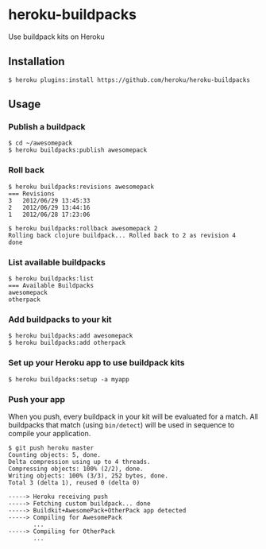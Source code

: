 # heroku-buildpacks

Use buildpack kits on Heroku

## Installation

    $ heroku plugins:install https://github.com/heroku/heroku-buildpacks
    
## Usage

### Publish a buildpack

	$ cd ~/awesomepack
	$ heroku buildpacks:publish awesomepack

### Roll back

    $ heroku buildpacks:revisions awesomepack
    === Revisions
    3   2012/06/29 13:45:33
    2   2012/06/29 13:44:16
    1   2012/06/28 17:23:06

    $ heroku buildpacks:rollback awesomepack 2
    Rolling back clojure buildpack... Rolled back to 2 as revision 4
    done

### List available buildpacks

    $ heroku buildpacks:list
    === Available Buildpacks
    awesomepack
    otherpack

### Add buildpacks to your kit

	$ heroku buildpacks:add awesomepack
	$ heroku buildpacks:add otherpack

### Set up your Heroku app to use buildpack kits

	$ heroku buildpacks:setup -a myapp

### Push your app

When you push, every buildpack in your kit will be evaluated for a match. All buildpacks that match (using `bin/detect`) will be used in sequence to compile your application.

	$ git push heroku master
	Counting objects: 5, done.
	Delta compression using up to 4 threads.
	Compressing objects: 100% (2/2), done.
	Writing objects: 100% (3/3), 252 bytes, done.
	Total 3 (delta 1), reused 0 (delta 0)
	
	-----> Heroku receiving push
	-----> Fetching custom buildpack... done
	-----> Buildkit+AwesomePack+OtherPack app detected
	-----> Compiling for AwesomePack
	       ...
	-----> Compiling for OtherPack
	       ...
